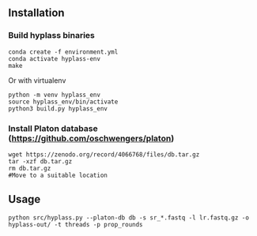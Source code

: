 
## Installation

### Build hyplass binaries
```
conda create -f environment.yml
conda activate hyplass-env
make
```

Or with virtualenv
```
python -m venv hyplass_env
source hyplass_env/bin/activate
python3 build.py hyplass_env
```

### Install Platon database (https://github.com/oschwengers/platon)
```
wget https://zenodo.org/record/4066768/files/db.tar.gz
tar -xzf db.tar.gz
rm db.tar.gz
#Move to a suitable location
```

## Usage

```
python src/hyplass.py --platon-db db -s sr_*.fastq -l lr.fastq.gz -o hyplass-out/ -t threads -p prop_rounds      
```

